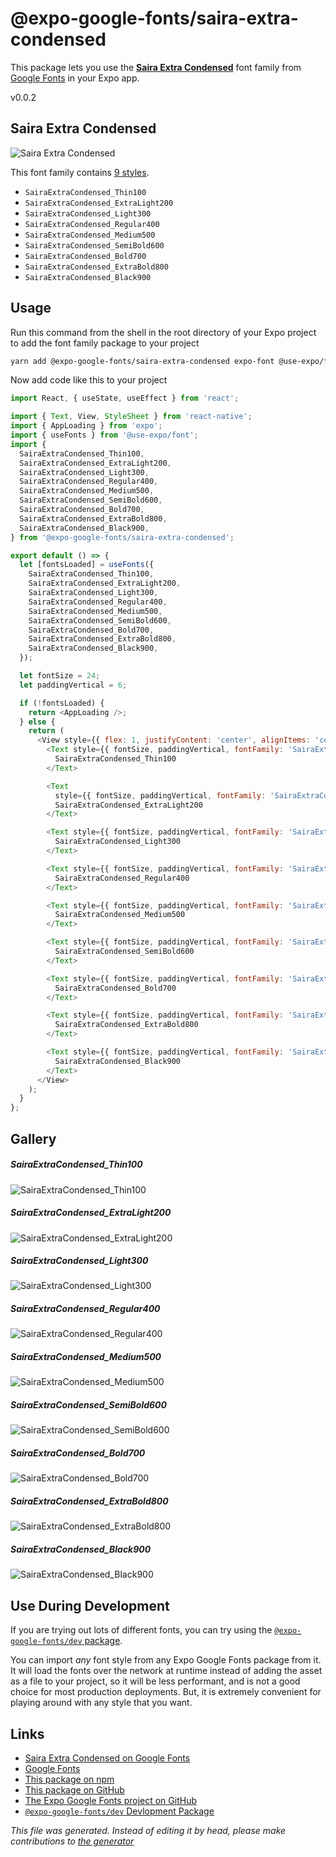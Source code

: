 # @expo-google-fonts/saira-extra-condensed

This package lets you use the [**Saira Extra Condensed**](https://fonts.google.com/specimen/Saira+Extra+Condensed) font family from [Google Fonts](https://fonts.google.com/) in your Expo app.

v0.0.2

## Saira Extra Condensed

![Saira Extra Condensed](./font-family.png)

This font family contains [9 styles](#gallery).

- `SairaExtraCondensed_Thin100`
- `SairaExtraCondensed_ExtraLight200`
- `SairaExtraCondensed_Light300`
- `SairaExtraCondensed_Regular400`
- `SairaExtraCondensed_Medium500`
- `SairaExtraCondensed_SemiBold600`
- `SairaExtraCondensed_Bold700`
- `SairaExtraCondensed_ExtraBold800`
- `SairaExtraCondensed_Black900`

## Usage

Run this command from the shell in the root directory of your Expo project to add the font family package to your project
```sh
yarn add @expo-google-fonts/saira-extra-condensed expo-font @use-expo/font
```

Now add code like this to your project
```js
import React, { useState, useEffect } from 'react';

import { Text, View, StyleSheet } from 'react-native';
import { AppLoading } from 'expo';
import { useFonts } from '@use-expo/font';
import {
  SairaExtraCondensed_Thin100,
  SairaExtraCondensed_ExtraLight200,
  SairaExtraCondensed_Light300,
  SairaExtraCondensed_Regular400,
  SairaExtraCondensed_Medium500,
  SairaExtraCondensed_SemiBold600,
  SairaExtraCondensed_Bold700,
  SairaExtraCondensed_ExtraBold800,
  SairaExtraCondensed_Black900,
} from '@expo-google-fonts/saira-extra-condensed';

export default () => {
  let [fontsLoaded] = useFonts({
    SairaExtraCondensed_Thin100,
    SairaExtraCondensed_ExtraLight200,
    SairaExtraCondensed_Light300,
    SairaExtraCondensed_Regular400,
    SairaExtraCondensed_Medium500,
    SairaExtraCondensed_SemiBold600,
    SairaExtraCondensed_Bold700,
    SairaExtraCondensed_ExtraBold800,
    SairaExtraCondensed_Black900,
  });

  let fontSize = 24;
  let paddingVertical = 6;

  if (!fontsLoaded) {
    return <AppLoading />;
  } else {
    return (
      <View style={{ flex: 1, justifyContent: 'center', alignItems: 'center' }}>
        <Text style={{ fontSize, paddingVertical, fontFamily: 'SairaExtraCondensed_Thin100' }}>
          SairaExtraCondensed_Thin100
        </Text>

        <Text
          style={{ fontSize, paddingVertical, fontFamily: 'SairaExtraCondensed_ExtraLight200' }}>
          SairaExtraCondensed_ExtraLight200
        </Text>

        <Text style={{ fontSize, paddingVertical, fontFamily: 'SairaExtraCondensed_Light300' }}>
          SairaExtraCondensed_Light300
        </Text>

        <Text style={{ fontSize, paddingVertical, fontFamily: 'SairaExtraCondensed_Regular400' }}>
          SairaExtraCondensed_Regular400
        </Text>

        <Text style={{ fontSize, paddingVertical, fontFamily: 'SairaExtraCondensed_Medium500' }}>
          SairaExtraCondensed_Medium500
        </Text>

        <Text style={{ fontSize, paddingVertical, fontFamily: 'SairaExtraCondensed_SemiBold600' }}>
          SairaExtraCondensed_SemiBold600
        </Text>

        <Text style={{ fontSize, paddingVertical, fontFamily: 'SairaExtraCondensed_Bold700' }}>
          SairaExtraCondensed_Bold700
        </Text>

        <Text style={{ fontSize, paddingVertical, fontFamily: 'SairaExtraCondensed_ExtraBold800' }}>
          SairaExtraCondensed_ExtraBold800
        </Text>

        <Text style={{ fontSize, paddingVertical, fontFamily: 'SairaExtraCondensed_Black900' }}>
          SairaExtraCondensed_Black900
        </Text>
      </View>
    );
  }
};

```

## Gallery

##### SairaExtraCondensed_Thin100
![SairaExtraCondensed_Thin100](./322d3973d59827b2504723abf3285c2d1e85181532fd146fdbabae00398ccbb1.ttf.png)

##### SairaExtraCondensed_ExtraLight200
![SairaExtraCondensed_ExtraLight200](./d52785c9322fca08c09dbab7952bdc038ce7ef5f58298a5252ccc2a9bacfc316.ttf.png)

##### SairaExtraCondensed_Light300
![SairaExtraCondensed_Light300](./aa5dedf23086451deef347c47898e8c5153ee408af19c44b9e780c1d559c7ce3.ttf.png)

##### SairaExtraCondensed_Regular400
![SairaExtraCondensed_Regular400](./7c5c7b4ab19710c4557e47580d437ed2eb1add2fc90a641088ef31539197d16f.ttf.png)

##### SairaExtraCondensed_Medium500
![SairaExtraCondensed_Medium500](./36d4ceb6924f219a43b1ef0abcf228bb570891d5c6360bcfd359afccb20b87fa.ttf.png)

##### SairaExtraCondensed_SemiBold600
![SairaExtraCondensed_SemiBold600](./a69037b3e5411f785d7b05bb682b957613e8105cae22044518c630107b4504b2.ttf.png)

##### SairaExtraCondensed_Bold700
![SairaExtraCondensed_Bold700](./3b08c582f603d1d8ae1944b4362aa3f7db533be5b7ba1c0f4971b93188a903d4.ttf.png)

##### SairaExtraCondensed_ExtraBold800
![SairaExtraCondensed_ExtraBold800](./3d5b2328322a4ecff567415a1417dff7b0659414c992b7e2b88ca399d456df3c.ttf.png)

##### SairaExtraCondensed_Black900
![SairaExtraCondensed_Black900](./2f9e1ef084cecc66c6306c5618a464b6f6557c0fab6b20f4061378300d83e090.ttf.png)


## Use During Development

If you are trying out lots of different fonts, you can try using the [`@expo-google-fonts/dev` package](https://www.npmjs.com/package/@expo-google-fonts/dev).

You can import *any* font style from any Expo Google Fonts package from it. It will load the fonts
over the network at runtime instead of adding the asset as a file to your project, so it will be 
less performant, and is not a good choice for most production deployments. But, it is extremely convenient
for playing around with any style that you want.

## Links

- [Saira Extra Condensed on Google Fonts](https://fonts.google.com/specimen/Saira+Extra+Condensed)
- [Google Fonts](https://fonts.google.com/)
- [This package on npm](https://www.npmjs.com/package/@expo-google-fonts/saira-extra-condensed)
- [This package on GitHub](https://github.com/expo/google-fonts/tree/master/font-packages/saira-extra-condensed)
- [The Expo Google Fonts project on GitHub](https://github.com/expo/google-fonts)
- [`@expo-google-fonts/dev` Devlopment Package](https://github.com/expo/google-fonts/tree/master/font-packages/dev)


*This file was generated. Instead of editing it by head, please make contributions to [the generator](https://github.com/expo/google-fonts/tree/master/packages/generator)*
